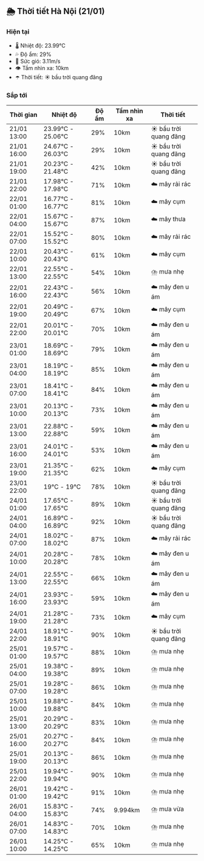 ## 🌦️ Thời tiết Hà Nội (21/01)

### Hiện tại

- 🌡️ Nhiệt độ: 23.99℃
- 💦 Độ ẩm: 29%
- 💨 Sức gió: 3.11m/s
- 👁️ Tầm nhìn xa: 10km
- ☂️ Thời tiết: ☀️ bầu trời quang đãng

### Sắp tới

| Thời gian | Nhiệt độ | Độ ẩm | Tầm nhìn xa | Thời tiết |
| --- | --- | --- | --- | --- |
| 21/01 13:00 | 23.99℃ - 25.06℃ | 29% | 10km | ☀️ bầu trời quang đãng |
| 21/01 16:00 | 24.67℃ - 26.03℃ | 29% | 10km | ☀️ bầu trời quang đãng |
| 21/01 19:00 | 20.23℃ - 21.48℃ | 42% | 10km | ☀️ bầu trời quang đãng |
| 21/01 22:00 | 17.98℃ - 17.98℃ | 71% | 10km | ☁️ mây rải rác |
| 22/01 01:00 | 16.77℃ - 16.77℃ | 81% | 10km | ☁️ mây cụm |
| 22/01 04:00 | 15.67℃ - 15.67℃ | 87% | 10km | ☁️ mây thưa |
| 22/01 07:00 | 15.52℃ - 15.52℃ | 80% | 10km | ☁️ mây rải rác |
| 22/01 10:00 | 20.43℃ - 20.43℃ | 61% | 10km | ☁️ mây cụm |
| 22/01 13:00 | 22.55℃ - 22.55℃ | 54% | 10km | ⛈️ mưa nhẹ |
| 22/01 16:00 | 22.43℃ - 22.43℃ | 56% | 10km | ☁️ mây đen u ám |
| 22/01 19:00 | 20.49℃ - 20.49℃ | 67% | 10km | ☁️ mây cụm |
| 22/01 22:00 | 20.01℃ - 20.01℃ | 70% | 10km | ☁️ mây đen u ám |
| 23/01 01:00 | 18.69℃ - 18.69℃ | 79% | 10km | ☁️ mây đen u ám |
| 23/01 04:00 | 18.19℃ - 18.19℃ | 85% | 10km | ☁️ mây đen u ám |
| 23/01 07:00 | 18.41℃ - 18.41℃ | 84% | 10km | ☁️ mây đen u ám |
| 23/01 10:00 | 20.13℃ - 20.13℃ | 73% | 10km | ☁️ mây đen u ám |
| 23/01 13:00 | 22.88℃ - 22.88℃ | 59% | 10km | ☁️ mây đen u ám |
| 23/01 16:00 | 24.01℃ - 24.01℃ | 53% | 10km | ☁️ mây đen u ám |
| 23/01 19:00 | 21.35℃ - 21.35℃ | 62% | 10km | ☁️ mây cụm |
| 23/01 22:00 | 19℃ - 19℃ | 78% | 10km | ☀️ bầu trời quang đãng |
| 24/01 01:00 | 17.65℃ - 17.65℃ | 89% | 10km | ☀️ bầu trời quang đãng |
| 24/01 04:00 | 16.89℃ - 16.89℃ | 92% | 10km | ☀️ bầu trời quang đãng |
| 24/01 07:00 | 18.02℃ - 18.02℃ | 87% | 10km | ☁️ mây rải rác |
| 24/01 10:00 | 20.28℃ - 20.28℃ | 78% | 10km | ☁️ mây đen u ám |
| 24/01 13:00 | 22.55℃ - 22.55℃ | 66% | 10km | ☁️ mây đen u ám |
| 24/01 16:00 | 23.93℃ - 23.93℃ | 59% | 10km | ☁️ mây đen u ám |
| 24/01 19:00 | 21.28℃ - 21.28℃ | 73% | 10km | ☁️ mây cụm |
| 24/01 22:00 | 18.91℃ - 18.91℃ | 90% | 10km | ☀️ bầu trời quang đãng |
| 25/01 01:00 | 19.57℃ - 19.57℃ | 88% | 10km | ⛈️ mưa nhẹ |
| 25/01 04:00 | 19.38℃ - 19.38℃ | 89% | 10km | ⛈️ mưa nhẹ |
| 25/01 07:00 | 19.28℃ - 19.28℃ | 86% | 10km | ⛈️ mưa nhẹ |
| 25/01 10:00 | 19.88℃ - 19.88℃ | 84% | 10km | ⛈️ mưa nhẹ |
| 25/01 13:00 | 20.29℃ - 20.29℃ | 83% | 10km | ⛈️ mưa nhẹ |
| 25/01 16:00 | 20.27℃ - 20.27℃ | 84% | 10km | ⛈️ mưa nhẹ |
| 25/01 19:00 | 20.13℃ - 20.13℃ | 86% | 10km | ⛈️ mưa nhẹ |
| 25/01 22:00 | 19.94℃ - 19.94℃ | 90% | 10km | ⛈️ mưa nhẹ |
| 26/01 01:00 | 19.42℃ - 19.42℃ | 91% | 10km | ⛈️ mưa nhẹ |
| 26/01 04:00 | 15.83℃ - 15.83℃ | 74% | 9.994km | ⛈️ mưa vừa |
| 26/01 07:00 | 14.83℃ - 14.83℃ | 70% | 10km | ⛈️ mưa nhẹ |
| 26/01 10:00 | 14.25℃ - 14.25℃ | 65% | 10km | ⛈️ mưa nhẹ |
